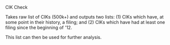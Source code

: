 CIK Check

Takes raw list of CIKs (500k+) and outputs two lists: (1) CIKs which have, at some point in their history, a filing; and (2) CIKs which have had at least one filing since the beginning of '12.

This list can then be used for further analysis.
